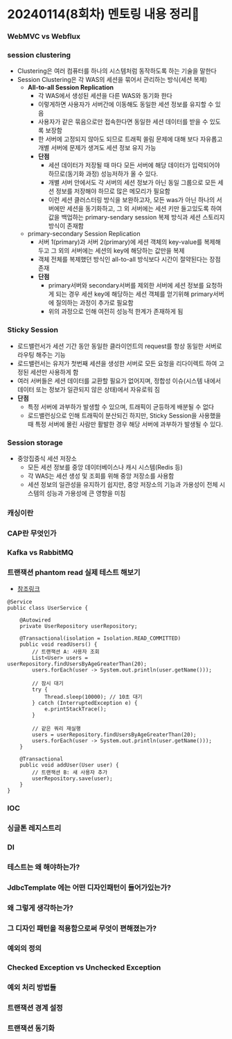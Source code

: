 # 20240114(8회차) 멘토링 내용 정리📒

### WebMVC vs Webflux

### session clustering 
* Clustering은 여러 컴퓨터를 하나의 시스템처럼 동작하도록 하는 기술을 말한다
* Session Clustering은 각 WAS의 세션을 묶어서 관리하는 방식(세션 복제)
  * **All-to-all Session Replication**
    * 각 WAS에서 생성된 세션을 다른 WAS와 동기화 한다
    * 이렇게하면 사용자가 서버간에 이동해도 동일한 세션 정보를 유지할 수 있음
    * 사용자가 같은 묶음으로만 접속한다면 동일한 세션 데이터를 받을 수 있도록 보장함
    * 한 서버에 고정되지 않아도 되므로 트래픽 쏠림 문제에 대해 보다 자유롭고 개별 서버에 문제가 생겨도 세션 정보 유지 가능
    * **단점**
      * 세션 데이터가 저장될 때 마다 모든 서버에 해당 데이터가 입력되어야 하므로(동기화 과정) 성능저하가 올 수 있다.
      * 개별 서버 안에서도 각 서버의 세션 정보가 아닌 동일 그룹으로 모든 세션 정보를 저장해야 하므로 많은 메모리가 필요함
      * 이런 세션 클러스터링 방식을 보완하고자, 모든 was가 아닌 하나의 서버에만 세션을 동기화하고, 그 외 서버에는 세션 키만 들고있도록 하여   
        값을 백업하는 primary-sendary session 복제 방식과 세션 스토리지 방식이 존재함
  * primary-secondary Session Replication
    * 서버 1(primary)과 서버 2(primary)에 세션 객체의 key-value를 복제해두고 그 외의 서버에는 세션의 key에 해당하는 값만을 복제
    * 객체 전체를 복제했던 방식인 all-to-all 방식보다 시간이 절약된다는 장점 존재
    * **단점**
      * primary서버와 secondary서버를 제외한 서버에 세션 정보를 요청하게 되는 경우 세션 key에 해당하는 세션 객체를 얻기위해 primary서버에 질의하는 과정이 추가로 필요함
      * 위의 과정으로 인해 여전히 성능적 한계가 존재하게 됨

### Sticky Session 
* 로드밸런서가 세션 기간 동안 동일한 클라이언트의 request를 항상 동일한 서버로 라우팅 해주는 기능
* 로드밸런서는 유저가 첫번째 세션을 생성한 서버로 모든 요청을 리다이렉트 하여 고정된 세션만 사용하게 함
* 여러 서버들은 세션 데이터를 교환할 필요가 없어지며, 정합성 이슈(시스템 내에서 데이터 또는 정보가 일관되지 않은 상태)에서 자유로워 짐
* **단점**
  * 특정 서버에 과부하가 발생할 수 있으며, 트래픽이 균등하게 배분될 수 없다
  * 로드밸런싱으로 인해 트래픽이 분산되긴 하지만, Sticky Session을 사용했을 때 특정 서버에 몰린 사람만 활발한 경우 해당 서버에 과부하가 발생될 수 있다.
 
### Session storage
* 중앙집중식 세션 저장소
  * 모든 세션 정보를 중앙 데이터베이스나 캐시 시스템(Redis 등)
  * 각 WAS는 세션 생성 및 조회를 위해 중앙 저장소를 사용함
  * 세션 정보의 일관성을 유지하기 쉽지만, 중앙 저장소의 기능과 가용성이 전체 시스템의 성능과 가용성에 큰 영향을 미침

  
### 캐싱이란

### CAP란 무엇인가

### Kafka vs RabbitMQ

### 트랜잭션 phantom read 실제 테스트 해보기
* [참조링크](https://studyandwrite.tistory.com/566)
```
@Service
public class UserService {

    @Autowired
    private UserRepository userRepository;

    @Transactional(isolation = Isolation.READ_COMMITTED)
    public void readUsers() {
        // 트랜잭션 A: 사용자 조회
        List<User> users = userRepository.findUsersByAgeGreaterThan(20);
        users.forEach(user -> System.out.println(user.getName()));

        // 잠시 대기
        try {
            Thread.sleep(10000); // 10초 대기
        } catch (InterruptedException e) {
            e.printStackTrace();
        }

        // 같은 쿼리 재실행
        users = userRepository.findUsersByAgeGreaterThan(20);
        users.forEach(user -> System.out.println(user.getName()));
    }

    @Transactional
    public void addUser(User user) {
        // 트랜잭션 B: 새 사용자 추가
        userRepository.save(user);
    }
}
```

### IOC
### 싱글톤 레지스트리
### DI
### 테스트는 왜 해야하는가?
### JdbcTemplate 에는 어떤 디자인패턴이 들어가있는가?
### 왜 그렇게 생각하는가?
### 그 디자인 패턴을 적용함으로써 무엇이 편해졌는가?
### 예외의 정의
### Checked Exception vs Unchecked Exception
### 예외 처리 방법들
### 트랜잭션 경계 설정
### 트랜잭션 동기화
